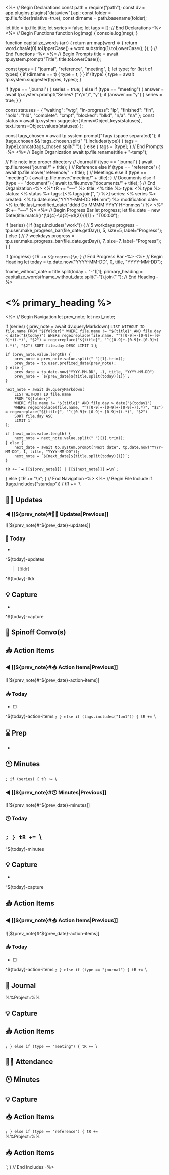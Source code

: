 <%*
// Begin Declarations
const path = require("path");
const dv = app.plugins.plugins["dataview"].api;
const folder = tp.file.folder(relative=true);
const dirname = path.basename(folder);

let title = tp.file.title;
let series = false;
let tags = [];
// End Declarations
-%>
<%*
// Begin Functions
function log(msg) {
    console.log(msg);
}

function capitalize_words (arr) {
    return arr.map(word => {
        return word.charAt(0).toUpperCase() + word.substring(1).toLowerCase();
    });
}
// End Functions
-%>
<%*
// Begin Prompts
title = await tp.system.prompt("Title", title.toLowerCase());

const types = [
    "journal",
    "reference",
    "meeting",
];
let type;
for (let t of types) {
    if (dirname == t) {
        type = t;
    }
}
if (!type) {
    type = await tp.system.suggester(types, types);
}

if (type == "journal") {
    series = true;
} else if (type == "meeting") {
    answer = await tp.system.prompt("Series? (\"Y/n\")", "y");
    if (answer == "y") {
        series = true;
    }
}

const statuses = {
    "waiting": "wtg",
    "in-progress": "ip",
    "finished": "fin",
    "hold": "hld",
    "complete": "cmpt",
    "blocked": "blkd",
    "n/a": "na"
};
const status = await tp.system.suggester(
    items=Object.keys(statuses),
    text_items=Object.values(statuses)
);

const tags_chosen = await tp.system.prompt("Tags (space separated)");
if (tags_chosen && !tags_chosen.split(" ").includes(type)) {
    tags = [type].concat(tags_chosen.split(" "));
} else {
    tags = [type];
}
// End Prompts
-%>
<%*
// Begin Organization
await tp.file.rename(title + "-temp");

// File note into proper directory
// Journal
if (type == "journal") {
    await tp.file.move("journal/" + title);
}
// Reference
else if (type == "reference") {
    await tp.file.move("reference/" + title);
}
// Meetings
else if (type == "meeting") {
    await tp.file.move("meeting/" + title);
}
// Documents
else if (type == "document") {
    await tp.file.move("documents/" + title);
}
// End Organization
-%>
<%* tR += "---" %>
title: <% title %>
type: <% type %>
status: <% status %>
tags: [<% tags.join(", ") %>]
series: <% series %>
created: <% tp.date.now("YYYY-MM-DD HH:mm") %>
modification date: <% tp.file.last_modified_date("dddd Do MMMM YYYY HH:mm:ss") %>
<%* tR += "---" %>
<%*
// Begin Progress Bar
let progress;
let file_date = new Date(title.match(/^(\d{4}-\d{2}-\d{2})/)[1] + "T00:00");

if (series) {
    if (tags.includes("work")) {
        // 5 workdays
        progress = tp.user.make_progress_bar(file_date.getDay(), 5, size=5, label="Progress");
    } else {
        // 7 weekdays
        progress = tp.user.make_progress_bar(file_date.getDay(), 7, size=7, label="Progress");
    }
}

if (progress) {
    tR += `${progress}\n`;
}
// End Progress Bar
-%>
<%*
// Begin Heading
let today = tp.date.now("YYYY-MM-DD", 0, title, "YYYY-MM-DD");

fname_without_date = title.split(today + "-")[1];
primary_heading = capitalize_words(fname_without_date.split("-")).join(" ");
// End Heading
-%>
# <% primary_heading %>
<%*
// Begin Navigation
let prev_note;
let next_note;

if (series) {
    prev_note = await dv.queryMarkdown(
       `LIST WITHOUT ID file.name
        FROM "${folder}"
        WHERE file.name != "${title}" AND file.day < date("${today}")
        WHERE regexreplace(file.name, "^([0-9]+-[0-9]+-[0-9]+)(.*)", "$2") = regexreplace("${title}", "^([0-9]+-[0-9]+-[0-9]+)(.*)", "$2")
        SORT file.day DESC
        LIMIT 1`
    );

    if (prev_note.value.length) {
        prev_note = prev_note.value.split(" ")[1].trim();
        prev_date = tp.user.prefixed_date(prev_note);
    } else {
        prev_date = tp.date.now("YYYY-MM-DD", -1, title, "YYYY-MM-DD")
        prev_note = `${prev_date}${title.split(today)[1]}`;
    }

    next_note = await dv.queryMarkdown(
       `LIST WITHOUT ID file.name
        FROM "${folder}"
        WHERE file.name != "${title}" AND file.day > date("${today}")
        WHERE regexreplace(file.name, "^([0-9]+-[0-9]+-[0-9]+)(.*)", "$2") = regexreplace("${title}", "^([0-9]+-[0-9]+-[0-9]+)(.*)", "$2")
        SORT file.day ASC
        LIMIT 1`
    );

    if (next_note.value.length) {
        next_note = next_note.value.split(" ")[1].trim();
    } else {
        next_date = await tp.system.prompt("Next date", tp.date.now("YYYY-MM-DD", 1, title, "YYYY-MM-DD"));
        next_note = `${next_date}${title.split(today)[1]}`;
    }
    
    tR += `◀ [[${prev_note}]] | [[${next_note}]] ▶\n`;
} else {
    tR += "\n";
}
// End Navigation
-%>
<%*
// Begin File Include
if (tags.includes("standup")) {
    tR += `\
## 👷🚧 Updates

### ◀ [[${prev_note}#👷🚧 Updates|Previous]]

![[${prev_note}#^${prev_date}-updates]]

### 📆 Today

- 

^${today}-updates

> [!tldr] 
>

^${today}-tldr

## 💡 Capture

- 

^${today}-capture

## 💬 Spinoff Convo(s)

## 📥 Action Items

### ◀ [[${prev_note}#📥 Action Items|Previous]]

![[${prev_note}#^${prev_date}-action-items]]

### 📥 Today

- [ ] 

^${today}-action-items
`;
} else if (tags.includes("1on1")) {
    tR += `\
## ⌛ Prep

- 

## 🕚 Minutes
`;
    if (series) {
        tR += `\
### ◀ [[${prev_note}#🕚 Minutes|Previous]]

![[${prev_note}#^${prev_date}-minutes]]

### 🕚 Today
`;
}
    tR += `\
- 

^${today}-minutes

## 💡 Capture

- 

^${today}-capture

## 📥 Action Items

### ◀ [[${prev_note}#📥 Action Items|Previous]]

![[${prev_note}#^${prev_date}-action-items]]

### 📥 Today

- [ ] 

^${today}-action-items
`;
} else if (type == "journal") {
    tR += `\
## 📓 Journal
%%Project::%%
## 💡 Capture

## 📥 Action Items

`;
} else if (type == "meeting") {
    tR += `\
## 👨‍💼 Attendance

## 🕚 Minutes

## 💡 Capture

## 📥 Action Items

`;
} else if (type == "reference") {
    tR += `\
%%Project::%%
## 📥 Action Items

`;
}
// End Includes
-%>

